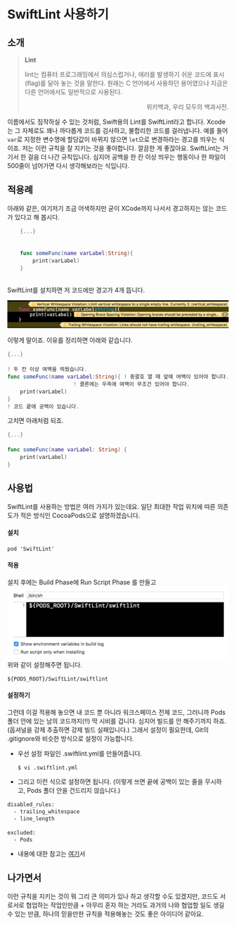 # SwiftLint 사용하기

## 소개

> **Lint**
> 
> lint는 컴퓨터 프로그래밍에서 의심스럽거나, 에러를 발생하기 쉬운 코드에 표시(flag)를 달아 놓는 것을 말한다. 원래는 C 언어에서 사용하던 용어였으나 지금은 다른 언어에서도 일반적으로 사용된다.
> 
> <p align = right> 위키백과, 우리 모두의 백과사전.</p>

  이름에서도 짐작하실 수 있는 것처럼, Swift용의 Lint를 SwiftLint라고 합니다. Xcode는 그 자체로도 꽤나 까다롭게 코드를 검사하고, 불합리한 코드를 걸러냅니다. 예를 들어 `var`로 지정한 변수명에 할당값이 바뀌지 않으면 `let`으로 변경하라는 경고를 띄우는 식이죠. 저는 이런 규칙을 잘 지키는 것을 좋아합니다. 깔끔한 게 좋잖아요. SwiftLint는 거기서 한 걸음 더 나간 규칙입니다. 심지어 공백을 한 칸 이상 띄우는 행동이나 한 파일이 500줄이 넘어가면 다시 생각해보라는 식입니다.

## 적용례
  아래와 같은, 여기저기 조금 어색하지만 굳이 XCode까지 나서서 경고하지는 않는 코드가 있다고 해 봅시다.

```swift
    {...}


    func someFunc(name varLabel:String){
        print(varLabel)
    }
    
```
SwiftLint를 설치하면 저 코드에만 경고가 4개 뜹니다.

![](images/SwiftLint_Usage.png)

이렇게 말이죠. 이유를 정리하면 아래와 같습니다.

```swift
{...}

! 두 칸 이상 여백을 띄웠습니다. 
func someFunc(name varLabel:String){ ! 중괄호 열 때 앞에 여백이 있어야 합니다.
				     ! 콜론에는 우측에 여백이 무조건 있어야 합니다.
    print(varLabel)
}
! 코드 끝에 공백이 있습니다.
```

고치면 아래처럼 되죠.

```swift
{...}

func someFunc(name varLabel: String) {
    print(varLabel)
}

```

## 사용법

SwiftLint를 사용하는 방법은 여러 가지가 있는데요. 일단 최대한 작업 위치에 따른 의존도가 적은 방식인 CocoaPods으로 설명하겠습니다. 

#### 설치
```
pod 'SwiftLint'
```

#### 적용
설치 후에는 Build Phase에 Run Script Phase 를 만들고
![](images/SwiftLint_BuildPhase.png)
위와 같이 설정해주면 됩니다. 

```
${PODS_ROOT}/SwiftLint/swiftlint
```

#### 설정하기
그런데 이걸 적용해 놓으면 내 코드 뿐 아니라 워크스페이스 전체 코드, 그러니까 Pods 폴더 안에 있는 남의 코드까지(!!) 막 시비를 겁니다. 심지어 빌드를 안 해주기까지 하죠. (옵셔널을 강제 추출하면  강제 빌드 실패입니다.)
그래서 설정이 필요한데, Git의 .gitignore와 비슷한 방식으로 설정이 가능합니다.

- 우선 설정 파일인 .swiftlint.yml를 만들어줍니다.

	```
	$ vi .swiftlint.yml
	```

- 그리고 이런 식으로 설정하면 됩니다. (이렇게 쓰면 끝에 공백이 있는 줄을 무시하고, Pods 폴더 안을 건드리지 않습니다.)

```
disabled_rules:
  - trailing_whitespace
  - line_length
	
excluded:
  - Pods
```

- 내용에 대한 참고는 [여기](https://github.com/realm/SwiftLint)서

## 나가면서
이런 규칙을 지키는 것이 뭐 그리 큰 의미가 있나 하고 생각할 수도 있겠지만, 코드도 서로서로 협업하는 작업인만큼 + 아무리 혼자 하는 거라도 과거의 나와 협업할 일도 생길 수 있는 만큼, 하나의 믿을만한 규칙을 적용해놓는 것도 좋은 아이디어 같아요.
